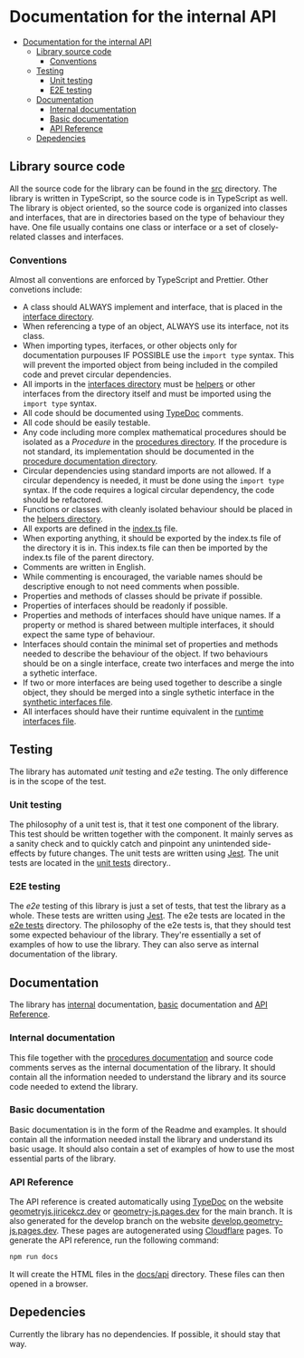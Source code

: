 # Documentation for the internal API

- [Documentation for the internal API](#documentation-for-the-internal-api)
  - [Library source code](#library-source-code)
    - [Conventions](#conventions)
  - [Testing](#testing)
    - [Unit testing](#unit-testing)
    - [E2E testing](#e2e-testing)
  - [Documentation](#documentation)
    - [Internal documentation](#internal-documentation)
    - [Basic documentation](#basic-documentation)
    - [API Reference](#api-reference)
  - [Depedencies](#depedencies)

## Library source code

All the source code for the library can be found in the [src](./src/) directory. The library is written in TypeScript, so the source code is in TypeScript as well. The library is object oriented, so the source code is organized into classes and interfaces, that are in directories based on the type of behaviour they have. One file usually contains one class or interface or a set of closely-related classes and interfaces.

### Conventions

Almost all conventions are enforced by TypeScript and Prettier. Other convetions include:

- A class should ALWAYS implement and interface, that is placed in the [interface directory](./src/interfaces/).
- When referencing a type of an object, ALWAYS use its interface, not its class.
- When importing types, iterfaces, or other objects only for documentation purpouses IF POSSIBLE use the `import type` syntax. This will prevent the imported object from being included in the compiled code and prevet circular dependencies.
- All imports in the [interfaces directory](./src/interfaces/) must be [helpers](./src/helpers/) or other interfaces from the directory itself and must be imported using the `import type` syntax.
- All code should be documented using [TypeDoc](https://typedoc.org/) comments.
- All code should be easily testable.
- Any code including more complex mathematical procedures should be isolated as a *Procedure* in the [procedures directory](./src/procedures/). If the procedure is not standard, its implementation should be documented in the [procedure documentation directory](./docs/procedures).
- Circular dependencies using standard imports are not allowed. If a circular dependency is needed, it must be done using the `import type` syntax. If the code requires a logical circular dependency, the code should be refactored.
- Functions or classes with cleanly isolated behaviour should be placed in the [helpers directory](./src/helpers/).
- All exports are defined in the [index.ts](./src/index.ts) file.
- When exporting anything, it should be exported by the index.ts file of the directory it is in. This index.ts file can then be imported by the index.ts file of the parent directory.
- Comments are written in English.
- While commenting is encouraged, the variable names should be descriptive enough to not need comments when possible.
- Properties and methods of classes should be private if possible.
- Properties of interfaces should be readonly if possible.
- Properties and methods of interfaces should have unique names. If a property or method is shared between multiple interfaces, it should expect the same type of behaviour.
- Interfaces should contain the minimal set of properties and methods needed to describe the behaviour of the object. If two behaviours should be on a single interface, create two interfaces and merge the into a sythetic interface.
- If two or more interfaces are being used together to describe a single object, they should be merged into a single sythetic interface in the [synthetic interfaces file](./src/interfaces/synthetic.ts).
- All interfaces should have their runtime equivalent in the [runtime interfaces file](./src/interfaces/runtimeInterfaces.ts).
  
## Testing

The library has automated *unit* testing and *e2e* testing. The only difference is in the scope of the test.

### Unit testing

The philosophy of a unit test is, that it test one component of the library. This test should be written together with the component. It mainly serves as a sanity check and to quickly catch and pinpoint any unintended side-effects by future changes. The unit tests are written using [Jest](https://jestjs.io/). The unit tests are located in the [unit tests](./tests/unit/) directory..

### E2E testing

The *e2e* testing of this library is just a set of tests, that test the library as a whole. These tests are written using [Jest](https://jestjs.io/). The e2e tests are located in the [e2e tests](./tests/e2e/) directory. The philosophy of the e2e tests is, that they should test some expected behaviour of the library. They're essentially a set of examples of how to use the library. They can also serve as internal documentation of the library.

## Documentation

The library has [internal](#internal-documentation) documentation, [basic](#basic-documentation) documentation and [API Reference](#api-reference).

### Internal documentation

This file together with the [procedures documentation](./docs/procedures/) and source code comments serves as the internal documentation of the library. It should contain all the information needed to understand the library and its source code needed to extend the library.

### Basic documentation

Basic documentation is in the form of the Readme and examples. It should contain all the information needed install the library and understand its basic usage. It should also contain a set of examples of how to use the most essential parts of the library.

### API Reference

The API reference is created automatically using [TypeDoc](https://typedoc.org/) on the website [geometryjs.jiricekcz.dev](https://geometryjs.jiricekcz.dev/) or [geometry-js.pages.dev](https://geometry-js.pages.dev/) for the main branch. It is also generated for the develop branch on the website [develop.geometry-js.pages.dev](https://develop.geometry-js.pages.dev/). These pages are autogenerated using [Cloudflare](https://www.cloudflare.com/) pages. To generate the API reference, run the following command:

```bash
npm run docs
```

It will create the HTML files in the [docs/api](./docs/api) directory. These files can then opened in a browser.

## Depedencies

Currently the library has no dependencies. If possible, it should stay that way.
